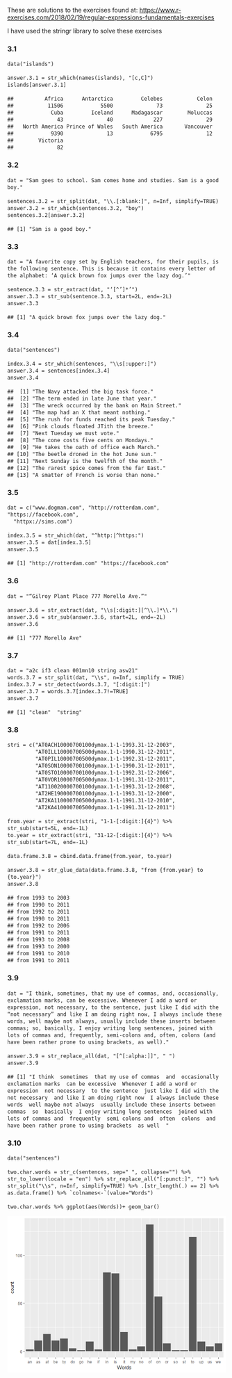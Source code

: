 These are solutions to the exercises found at:
<https://www.r-exercises.com/2018/02/19/regular-expressions-fundamentals-exercises>

I have used the stringr library to solve these exercises

### 3.1

    data("islands")

    answer.3.1 = str_which(names(islands), "[c,C]")
    islands[answer.3.1]

    ##          Africa      Antarctica         Celebes           Celon 
    ##           11506            5500              73              25 
    ##            Cuba         Iceland      Madagascar        Moluccas 
    ##              43              40             227              29 
    ##   North America Prince of Wales   South America       Vancouver 
    ##            9390              13            6795              12 
    ##        Victoria 
    ##              82

### 3.2

    dat = "Sam goes to school. Sam comes home and studies. Sam is a good boy."

    sentences.3.2 = str_split(dat, "\\.[:blank:]", n=Inf, simplify=TRUE)
    answer.3.2 = str_which(sentences.3.2, "boy")
    sentences.3.2[answer.3.2]

    ## [1] "Sam is a good boy."

### 3.3

    dat = "A favorite copy set by English teachers, for their pupils, is the following sentence. This is because it contains every letter of the alphabet: ‘A quick brown fox jumps over the lazy dog.’"

    sentence.3.3 = str_extract(dat, "‘[^’]*’")
    answer.3.3 = str_sub(sentence.3.3, start=2L, end=-2L)
    answer.3.3

    ## [1] "A quick brown fox jumps over the lazy dog."

### 3.4

    data("sentences")

    index.3.4 = str_which(sentences, "\\s[:upper:]")
    answer.3.4 = sentences[index.3.4]
    answer.3.4

    ##  [1] "The Navy attacked the big task force."         
    ##  [2] "The term ended in late June that year."        
    ##  [3] "The wreck occurred by the bank on Main Street."
    ##  [4] "The map had an X that meant nothing."          
    ##  [5] "The rush for funds reached its peak Tuesday."  
    ##  [6] "Pink clouds floated JTith the breeze."         
    ##  [7] "Next Tuesday we must vote."                    
    ##  [8] "The cone costs five cents on Mondays."         
    ##  [9] "He takes the oath of office each March."       
    ## [10] "The beetle droned in the hot June sun."        
    ## [11] "Next Sunday is the twelfth of the month."      
    ## [12] "The rarest spice comes from the far East."     
    ## [13] "A smatter of French is worse than none."

### 3.5

    dat = c("www.dogman.com", "http://rotterdam.com", "https://facebook.com", 
      "httpx://sims.com")

    index.3.5 = str_which(dat, "^http:|^https:")
    answer.3.5 = dat[index.3.5]
    answer.3.5

    ## [1] "http://rotterdam.com" "https://facebook.com"

### 3.6

    dat = "“Gilroy Plant Place 777 Morello Ave.”"

    answer.3.6 = str_extract(dat, "\\s[:digit:][^\\.]*\\.")
    answer.3.6 = str_sub(answer.3.6, start=2L, end=-2L)
    answer.3.6

    ## [1] "777 Morello Ave"

### 3.7

    dat = "a2c if3 clean 001mn10 string asw21"
    words.3.7 = str_split(dat, "\\s", n=Inf, simplify = TRUE)
    index.3.7 = str_detect(words.3.7, "[:digit:]")
    answer.3.7 = words.3.7[index.3.7!=TRUE]
    answer.3.7

    ## [1] "clean"  "string"

### 3.8

    stri = c("AT0ACH10000700100dymax.1-1-1993.31-12-2003",
             "AT0ILL10000700500dymax.1-1-1990.31-12-2011", 
             "AT0PIL10000700500dymax.1-1-1992.31-12-2011",
             "AT0SON10000700100dymax.1-1-1990.31-12-2011",
             "AT0STO10000700100dymax.1-1-1992.31-12-2006",  
             "AT0VOR10000700500dymax.1-1-1991.31-12-2011",
             "AT110020000700100dymax.1-1-1993.31-12-2008",
             "AT2HE190000700100dymax.1-1-1993.31-12-2000", 
             "AT2KA110000700500dymax.1-1-1991.31-12-2010", 
             "AT2KA410000700500dymax.1-1-1991.31-12-2011")

    from.year = str_extract(stri, "1-1-[:digit:]{4}") %>% str_sub(start=5L, end=-1L)
    to.year = str_extract(stri, "31-12-[:digit:]{4}") %>% str_sub(start=7L, end=-1L)

    data.frame.3.8 = cbind.data.frame(from.year, to.year)

    answer.3.8 = str_glue_data(data.frame.3.8, "from {from.year} to {to.year}")
    answer.3.8

    ## from 1993 to 2003
    ## from 1990 to 2011
    ## from 1992 to 2011
    ## from 1990 to 2011
    ## from 1992 to 2006
    ## from 1991 to 2011
    ## from 1993 to 2008
    ## from 1993 to 2000
    ## from 1991 to 2010
    ## from 1991 to 2011

### 3.9

    dat = "I think, sometimes, that my use of commas, and, occasionally, exclamation marks, can be excessive. Whenever I add a word or expression, not necessary, to the sentence, just like I did with the “not necessary” and like I am doing right now, I always include these words, well maybe not always, usually include these inserts between commas; so, basically, I enjoy writing long sentences, joined with lots of commas and, frequently, semi-colons and, often, colons (and have been rather prone to using brackets, as well)."

    answer.3.9 = str_replace_all(dat, "[^[:alpha:]]", " ")
    answer.3.9

    ## [1] "I think  sometimes  that my use of commas  and  occasionally  exclamation marks  can be excessive  Whenever I add a word or expression  not necessary  to the sentence  just like I did with the  not necessary  and like I am doing right now  I always include these words  well maybe not always  usually include these inserts between commas  so  basically  I enjoy writing long sentences  joined with lots of commas and  frequently  semi colons and  often  colons  and have been rather prone to using brackets  as well  "

### 3.10

    data("sentences")

    two.char.words = str_c(sentences, sep=" ", collapse="") %>% str_to_lower(locale = "en") %>% str_replace_all("[:punct:]", "") %>% str_split("\\s", n=Inf, simplify=TRUE) %>% .[str_length(.) == 2] %>% as.data.frame() %>% `colnames<-`(value="Words")
      
    two.char.words %>% ggplot(aes(Words))+ geom_bar()

![](Solution-3_files/figure-markdown_strict/3-10-1.png)
